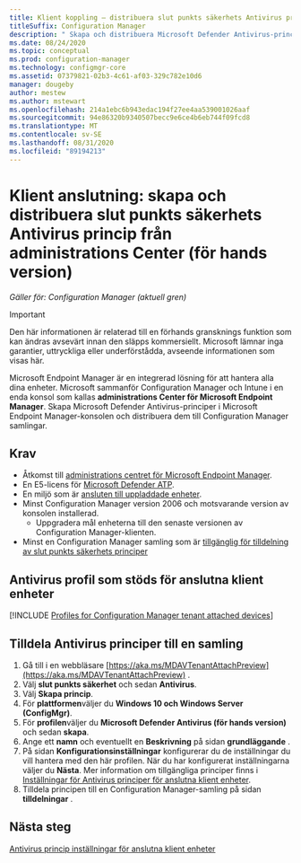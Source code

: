 ```yaml
---
title: Klient koppling – distribuera slut punkts säkerhets Antivirus princip från administrations Center för Microsoft Endpoint Manager (för hands version)
titleSuffix: Configuration Manager
description: " Skapa och distribuera Microsoft Defender Antivirus-principer från Microsoft Endpoint Manager-konsolen och för Configuration Manager samlingar."
ms.date: 08/24/2020
ms.topic: conceptual
ms.prod: configuration-manager
ms.technology: configmgr-core
ms.assetid: 07379821-02b3-4c61-af03-329c782e10d6
manager: dougeby
author: mestew
ms.author: mstewart
ms.openlocfilehash: 214a1ebc6b943edac194f27ee4aa539001026aaf
ms.sourcegitcommit: 94e86320b9340507becc9e6ce4b6eb744f09fcd8
ms.translationtype: MT
ms.contentlocale: sv-SE
ms.lasthandoff: 08/31/2020
ms.locfileid: "89194213"
---
```

# <a name="tenant-attach-create-and-deploy-endpoint-security-antivirus-policy-from-the-admin-center-preview"></a><a name="bkmk_atp"></a> Klient anslutning: skapa och distribuera slut punkts säkerhets Antivirus princip från administrations Center (för hands version)
<!--5691658-->
*Gäller för: Configuration Manager (aktuell gren)*

> [!Important]
> Den här informationen är relaterad till en förhands gransknings funktion som kan ändras avsevärt innan den släpps kommersiellt. Microsoft lämnar inga garantier, uttryckliga eller underförstådda, avseende informationen som visas här. 

Microsoft Endpoint Manager är en integrerad lösning för att hantera alla dina enheter. Microsoft sammanför Configuration Manager och Intune i en enda konsol som kallas **administrations Center för Microsoft Endpoint Manager**. Skapa Microsoft Defender Antivirus-principer i Microsoft Endpoint Manager-konsolen och distribuera dem till Configuration Manager samlingar.


## <a name="prerequisites"></a>Krav

- Åtkomst till [administrations centret för Microsoft Endpoint Manager](https://endpoint.microsoft.com/).
- En E5-licens för [Microsoft Defender ATP](/windows/security/threat-protection/microsoft-defender-atp/minimum-requirements#licensing-requirements).
- En miljö som är [ansluten till uppladdade enheter](device-sync-actions.md).
- Minst Configuration Manager version 2006 och motsvarande version av konsolen installerad.
   - Uppgradera mål enheterna till den senaste versionen av Configuration Manager-klienten.
- Minst en Configuration Manager samling som är [tillgänglig för tilldelning av slut punkts säkerhets principer](atp-onboard.md#bkmk_collections)

## <a name="supported-antivirus-profile-for-tenant-attached-devices"></a>Antivirus profil som stöds för anslutna klient enheter

[!INCLUDE [Profiles for Configuration Manager tenant attached devices](../../intune/protect/includes/configmgr-antivirus-profiles.md)]

## <a name="assign-antivirus-policies-to-a-collection"></a>Tilldela Antivirus principer till en samling

1. Gå till i en webbläsare [https://aka.ms/MDAVTenantAttachPreview](https://aka.ms/MDAVTenantAttachPreview) .
1. Välj **slut punkts säkerhet** och sedan **Antivirus**.
1. Välj **Skapa princip**.
1. För **plattformen**väljer du **Windows 10 och Windows Server (ConfigMgr)**.
1. För **profilen**väljer du **Microsoft Defender Antivirus (för hands version)** och sedan **skapa**.
1. Ange ett **namn** och eventuellt en **Beskrivning** på sidan **grundläggande** .
1. På sidan **Konfigurationsinställningar** konfigurerar du de inställningar du vill hantera med den här profilen. När du har konfigurerat inställningarna väljer du **Nästa**. Mer information om tillgängliga principer finns i [Inställningar för Antivirus principer för anslutna klient enheter](../../intune/protect/antivirus-microsoft-defender-settings-windows-tenant-attach.md?toc=/mem/configmgr/tenant-attach/toc.json&bc=/mem/configmgr/tenant-attach/breadcrumb/toc.json).
1. Tilldela principen till en Configuration Manager-samling på sidan **tilldelningar** .

## <a name="next-steps"></a>Nästa steg

[Antivirus princip inställningar för anslutna klient enheter](../../intune/protect/antivirus-microsoft-defender-settings-windows-tenant-attach.md?toc=/mem/configmgr/tenant-attach/toc.json&bc=/mem/configmgr/tenant-attach/breadcrumb/toc.json)